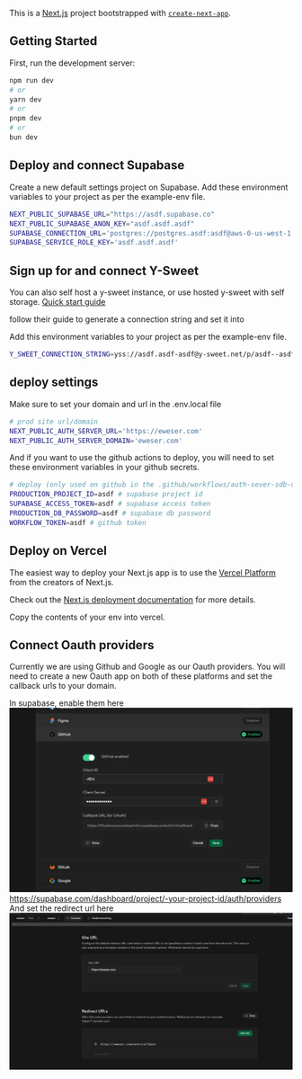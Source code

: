 This is a [Next.js](https://nextjs.org/) project bootstrapped with [`create-next-app`](https://github.com/vercel/next.js/tree/canary/packages/create-next-app).

## Getting Started

First, run the development server:

```bash
npm run dev
# or
yarn dev
# or
pnpm dev
# or
bun dev
```

## Deploy and connect Supabase

Create a new default settings project on Supabase.
Add these environment variables to your project as per the example-env file.

```bash
NEXT_PUBLIC_SUPABASE_URL="https://asdf.supabase.co"
NEXT_PUBLIC_SUPABASE_ANON_KEY="asdf.asdf.asdf"
SUPABASE_CONNECTION_URL='postgres://postgres.asdf:asdf@aws-0-us-west-1.pooler.supabase.com:5432/postgres'
SUPABASE_SERVICE_ROLE_KEY='asdf.asdf.asdf'
```

## Sign up for and connect Y-Sweet

You can also self host a y-sweet instance, or use hosted y-sweet with self storage.
[Quick start guide](https://docs.jamsocket.com/y-sweet/quickstart)

follow their guide to generate a connection string and set it into

Add this environment variables to your project as per the example-env file.

```bash
Y_SWEET_CONNECTION_STRING=yss://asdf.asdf-asdf@y-sweet.net/p/asdf--asdf/
```

## deploy settings

Make sure to set your domain and url in the .env.local file

```bash
# prod site url/domain
NEXT_PUBLIC_AUTH_SERVER_URL='https://eweser.com'
NEXT_PUBLIC_AUTH_SERVER_DOMAIN='eweser.com'
```

And if you want to use the github actions to deploy, you will need to set these environment variables in your github secrets.

```bash
# deploy (only used on github in the .github/workflows/auth-sever-sdb-deploy.yaml file)
PRODUCTION_PROJECT_ID=asdf # supabase project id
SUPABASE_ACCESS_TOKEN=asdf # supabase access token
PRODUCTION_DB_PASSWORD=asdf # supabase db password
WORKFLOW_TOKEN=asdf # github token
```

## Deploy on Vercel

The easiest way to deploy your Next.js app is to use the [Vercel Platform](https://vercel.com/new?utm_medium=default-template&filter=next.js&utm_source=create-next-app&utm_campaign=create-next-app-readme) from the creators of Next.js.

Check out the [Next.js deployment documentation](https://nextjs.org/docs/deployment) for more details.

Copy the contents of your env into vercel.

## Connect Oauth providers

Currently we are using Github and Google as our Oauth providers.
You will need to create a new Oauth app on both of these platforms and set the callback urls to your domain.

In supabase, enable them here ![provider](./docs/images/enable-provider.png) https://supabase.com/dashboard/project/-your-project-id/auth/providers
And set the redirect url here ![Site url](./docs/images/site-url.png)
